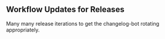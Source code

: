 ## Workflow Updates for Releases

Many many release iterations to get the changelog-bot rotating appropriately.
